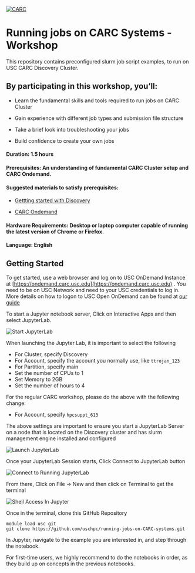 [![CARC](./images/carc-logo.png 'CARC')](https://carc.usc.edu)
# Running jobs on CARC Systems - Workshop

This repository contains preconfigured slurm job script examples, to run on USC CARC Discovery Cluster. 

## By participating in this workshop, you’ll:

* Learn the fundamental skills and tools required to run jobs on CARC Cluster

* Gain experience with different job types and submission file structure

* Take a brief look into troubleshooting your jobs

* Build confidence to create your own jobs

#### Duration: 1.5 hours
#### Prerequisites: An understanding of fundamental CARC Cluster setup and CARC Ondemand.
#### Suggested materials to satisfy prerequisites:
* [Gettting started with Discovery](https://www.carc.usc.edu/user-guides/hpc-systems/discovery/getting-started-discovery.html)

* [CARC Ondemand](https://www.carc.usc.edu/user-guides/carc-ondemand.html)


#### Hardware Requirements: Desktop or laptop computer capable of running the latest version of Chrome or Firefox. 

#### Language: English

## Getting Started
To get started, use a web browser and log on to USC OnDemand Instance at [https://ondemand.carc.usc.edu](https://ondemand.carc.usc.edu) . You need to be on USC Network and need to your USC credentials to log in. More details on how to logon to USC Open OnDemand can be found at [our guide](https://www.carc.usc.edu/user-guides/carc-ondemand.html)

To start a Jupyter notebook server, Click on Interactive Apps and then select JupyterLab.

![Start JupyterLab](./images/jupyterlab-start.png)

When launching the Jupyter Lab, it is important to select the following
* For Cluster, specify Discovery
* For Account, specify the account you normally use, like `ttrojan_123`
* For Partition, specify main
* Set the number of CPUs to 1
* Set Memory to 2GB
* Set the number of hours to 4

For the regular CARC workshop, please do the above with the following change:
* For Account, specify `hpcsuppt_613`


The above settings are important to ensure you start a JupyterLab Server on a node that is located on the Discovery cluster and has slurm management engine installed and configured

![Launch JupyterLab](./images/jupyterlab-launching.png)

Once your JupyterLab Session starts, Click Connect to JupyterLab button

![Connect to Running JupyterLab](./images/jupyterlab-running.png)

From there, Click on File -> New and then click on Terminal to get the terminal

![Shell Access In Jupyter](./images/terminal-start.png)

Once in the terminal, clone this GitHub Repository

```
module load usc git
git clone https://github.com/uschpc/running-jobs-on-CARC-systems.git
```

In Jupyter, navigate to the example you are interested in, and step through the notebook. 

For first-time users, we highly recommend to do the notebooks in order, as they build up on concepts in the previous notebooks.

